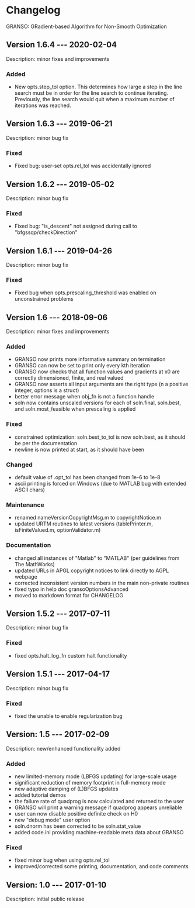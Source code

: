 # Changelog

GRANSO: GRadient-based Algorithm for Non-Smooth Optimization

## Version 1.6.4 --- 2020-02-04

Description: minor fixes and improvements

### Added

- New opts.step_tol option.  This determines how large a step in the line search
  must be in order for the line search to continue iterating.  Previously, the
  line search would quit when a maximum number of iterations was reached.


## Version 1.6.3 --- 2019-06-21

Description: minor bug fix

### Fixed

- Fixed bug: user-set opts.rel_tol was accidentally ignored


## Version 1.6.2 --- 2019-05-02

Description: minor bug fix

### Fixed

- Fixed bug: "is_descent" not assigned during call to "bfgssqp/checkDirection"


## Version 1.6.1 --- 2019-04-26

Description: minor bug fix

### Fixed

- Fixed bug when opts.prescaling_threshold was enabled on unconstrained problems


## Version 1.6 --- 2018-09-06

Description: minor fixes and improvements

### Added

- GRANSO now prints more informative summary on termination
- GRANSO can now be set to print only every kth iteration
- GRANSO now checks that all function values and gradients at x0 are
  correctly dimensioned, finite, and real valued
- GRANSO now asserts all input arguments are the right type (n a positive
  integer, options is a struct)
- better error message when obj_fn is not a function handle
- soln now contains unscaled versions for each of soln.final, soln.best,
  and soln.most_feasible when prescaling is applied

### Fixed

- constrained optimization: soln.best_to_tol is now soln.best, as it should
  be per the documentation
- newline is now printed at start, as it should have been

### Changed

- default value of .opt_tol has been changed from 1e-6 to 1e-8
- ascii printing is forced on Windows (due to MATLAB bug with extended
  ASCII chars)

### Maintenance

- renamed nameVersionCopyrightMsg.m to copyrightNotice.m
- updated URTM routines to latest versions (tablePrinter.m,
  isFiniteValued.m, optionValidator.m)

### Documentation

- changed all instances of "Matlab" to "MATLAB" (per guidelines from The
  MathWorks)
- updated URLs in APGL copyright notices to link directly to AGPL webpage
- corrected inconsistent version numbers in the main non-private routines
- fixed typo in help doc gransoOptionsAdvanced
- moved to markdown format for CHANGELOG


## Version 1.5.2 --- 2017-07-11

Description: minor bug fix

### Fixed

- fixed opts.halt_log_fn custom halt functionality


## Version 1.5.1 --- 2017-04-17

Description: minor bug fix

### Fixed

- fixed the unable to enable regularization bug


## Version: 1.5 --- 2017-02-09

Description: new/enhanced functionality added

### Added

- new limited-memory mode (LBFGS updating) for large-scale usage
- significant reduction of memory footprint in full-memory mode
- new adaptive damping of (L)BFGS updates
- added tutorial demos
- the failure rate of quadprog is now calculated and returned to the user
- GRANSO will print a warning message if quadprog appears unreliable
- user can now disable positive definite check on H0
- new "debug mode" user option
- soln.dnorm has been corrected to be soln.stat_value
- added code.ini providing machine-readable meta data about GRANSO

### Fixed

- fixed minor bug when using opts.rel_tol
- improved/corrected some printing, documentation, and code comments


## Version: 1.0 --- 2017-01-10
Description: initial public release
